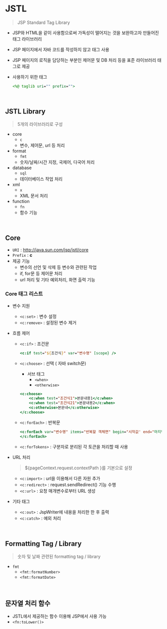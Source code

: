 # JSTL

> JSP Standard Tag Library

* JSP와 HTML을 같이 사용함으로써 가독성이 떨어지는 것을 보완하고자 만들어진 태그 라이브러리

* JSP 페이지에서 자바 코드를 작성하지 않고 태그 사용

* JSP 페이지의 로직을 담당하는 부분인 제어문 및 DB 처리 등을 표준 라이브러리 태그로 제공

* 사용하기 위한 태그

  ```jsp
  <%@ taglib uri="" prefix="">
  ```

<br>

## JSTL Library

> 5개의 라이브러리로 구성

* core
  * `c`
  * 변수, 제어문, url 등 처리
* format 
  * `fmt` 
  * 숫자/날짜/시간 지정, 국제어, 다국어 처리
* database 
  * `sql`
  * 데이터베이스 작업 처리
* xml 
  * `x`
  * XML 문서 처리
* function 
  * `fn`
  * 함수 기능

<br>

## Core

* `URI` : http://java.sun.com/jsp/jstl/core
* `Prefix` : **c**
* 제공 기능
  * 변수의 선언 및 삭제 등 변수와 관련된 작업
  * if, for문 등 제어문 처리
  * url 처리 및 기타 예외처리, 화면 출력 기능

### Core 태그 리스트

* 변수 지원
  * `<c:set>` : 변수 설정
  * `<c:remove>` : 설정된 변수 제거

* 흐름 제어

  * `<c:if>` : 조건문

    ```jsp
    <c:if test="${조건식}" var="변수명" [scope} />
    ```

  * `<c:choose>` : 선택 ( 자바 switch문)

    * 서브 태그
      * `<when>`
      * `<otherwise>`

    ```jsp
    <c:choose>
    	<c:when test="조건식1">본문내용1</c:when>
    	<c:when test="조건식21">본문내용2</c:when>
    	<c:otherwise>본문내</c:otherwise>
    </c:choose>
    ```

  * `<c:forEach>` : 반복문

    ```jsp
    <c:forEach var="변수명" items="반복할 객체면" begin="시작값' end="마지막값" step="증가값">
    </c:forEach>
    ```

  * `<c:forTokens>` : 구분자로 분리된 각 토큰을 처리할 때 사용

- URL 처리

  >  ${pageContext.request.contextPath }를 기본으로 설정

  - `<c:import>` : url을 이용해서 다른 자원 추가
  - `<c:redirect>` : request.sendRedirect() 기능 수행
  - `<c:url>` : 요청 매개변수로부터 URL 생성

- 기타 태그
	- `<c:out>` : JspWriter에 내용을 처리한 한 후 출력
	- `<c:catch>` : 예외 처리

<br>

## Formatting Tag / Library

> 숫자 및 날짜 관련된 formatting tag / library

* `fmt`
  * `<fmt:formatNumber>`
  * `<fmt:formatDate>`

<br>

## 문자열 처리 함수

* JSTL에서 제공하는 함수 이용해 JSP에서 사용 가능
* `<fn:toLower()>`


